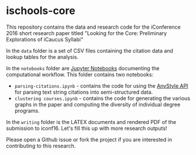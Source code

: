 # ischools-core

This repository contains the data and research code for the iConference 2016 short research paper titled "Looking for the Core: Preliminary Explorations of iCaucus Syllabi"

In the `data` folder is a set of CSV files containing the citation data and lookup tables for the analysis.

In the `notebooks` folder are [Jupyter Notebooks](http://jupyter.org) documenting the computational workflow. This folder contains two notebooks:
- `parsing-citations.ipynb` - contains the code for using the [AnyStyle API](http://anystyle.io/) for parsing text string citations into semi-structured data.
- `clustering courses.ipynb` - contains the code for generating the various graphs in the paper and computing the diversity of individual degree programs.

In the `writing` folder is the LATEX documents and rendered PDF of the submission to iconf16. Let's fill this up with more research outputs!

Please open a Github issue or fork the project if you are interested in contributing to this research.
